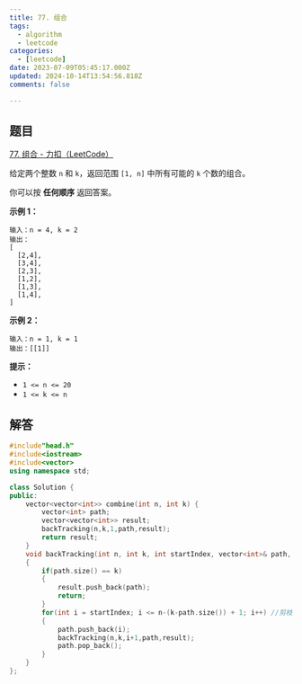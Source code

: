 ```yaml
---
title: 77. 组合
tags:
  - algorithm
  - leetcode
categories:
  - [leetcode]
date: 2023-07-09T05:45:17.000Z
updated: 2024-10-14T13:54:56.818Z
comments: false

---
```


<!--more-->
## 题目

[77. 组合 - 力扣（LeetCode）](https://leetcode.cn/problems/combinations/)

给定两个整数 `n` 和 `k`，返回范围 `[1, n]` 中所有可能的 `k` 个数的组合。

你可以按 **任何顺序** 返回答案。

**示例 1：**

```
输入：n = 4, k = 2
输出：
[
  [2,4],
  [3,4],
  [2,3],
  [1,2],
  [1,3],
  [1,4],
]
```

**示例 2：**

```
输入：n = 1, k = 1
输出：[[1]]
```

**提示：**

- `1 <= n <= 20`
- `1 <= k <= n`

[]()

## 解答

```c++
#include"head.h"
#include<iostream>
#include<vector>
using namespace std;

class Solution {
public:
    vector<vector<int>> combine(int n, int k) {
        vector<int> path;
        vector<vector<int>> result;
        backTracking(n,k,1,path,result);
        return result;
    }
    void backTracking(int n, int k, int startIndex, vector<int>& path, vector<vector<int>>& result)
    {
        if(path.size() == k)
        {
            result.push_back(path);
            return;
        }
        for(int i = startIndex; i <= n-(k-path.size()) + 1; i++) //剪枝
        {
            path.push_back(i);
            backTracking(n,k,i+1,path,result);
            path.pop_back();
        }
    }
};
```